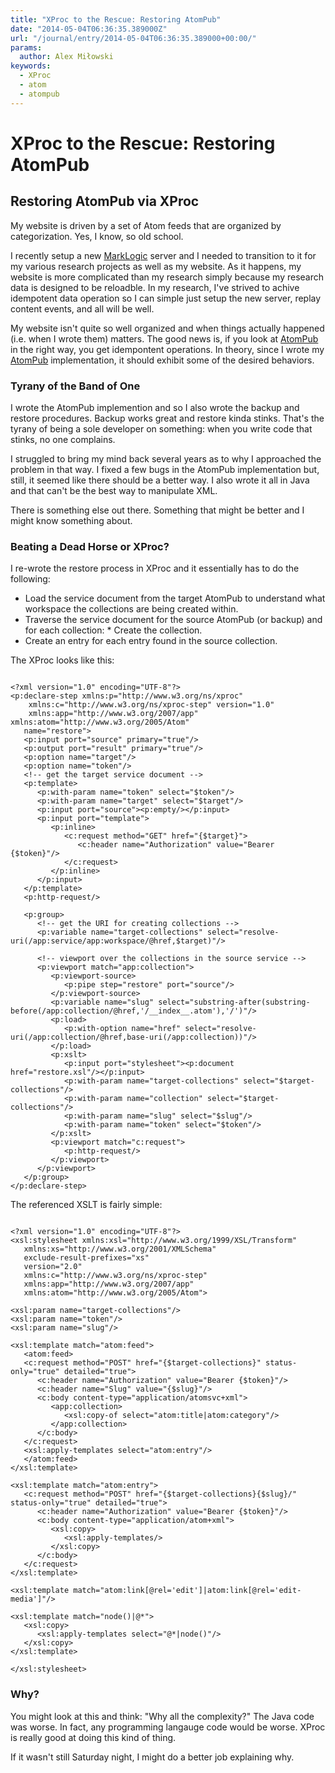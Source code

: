 ```yaml
---
title: "XProc to the Rescue: Restoring AtomPub"
date: "2014-05-04T06:36:35.389000Z"
url: "/journal/entry/2014-05-04T06:36:35.389000+00:00/"
params:
  author: Alex Miłowski
keywords:
  - XProc
  - atom
  - atompub
---
```


# XProc to the Rescue: Restoring AtomPub

## Restoring AtomPub via XProc

My website is driven by a set of Atom feeds that are organized by categorization.  Yes, I know, so old school.

I recently setup a new [MarkLogic](http://www.marklogic.com/) server and I needed to transition to it for my various research projects as well as my website. As it happens, my website is more complicated than my research simply because my research data is designed to be reloadble.  In my research, I've strived to achive idempotent data operation so I can simple just setup the new server, replay content events, and all will be well.

My website isn't quite so well organized and when things actually happened (i.e. when I wrote them) matters. The good news is, if you look at [AtomPub](https://tools.ietf.org/html/rfc5023) in the right way, you get idempontent operations. In theory, since I wrote my  [AtomPub](https://code.google.com/atomojo/) implementation, it should exhibit some of the desired behaviors.

### Tyrany of the Band of One

I wrote the AtomPub implemention and so I also wrote the backup and restore procedures.  Backup works great and restore kinda stinks. That's the tyrany of being a sole developer on something: when you write code that stinks, no one complains.

I struggled to bring my mind back several years as to why I approached the problem in that way. I fixed a few bugs in the AtomPub implementation but, still, it seemed like there should be a better way. I also wrote it all in Java and that can't be the best way to manipulate XML.

There is something else out there.  Something that might be better and I might know something about.



### Beating a Dead Horse or XProc?

I re-wrote the restore process in XProc and it essentially has to do the following:

  * Load the service document from the target AtomPub to understand what workspace the collections are being created within.
  * Traverse the service document for the source AtomPub (or backup) and for each collection:   * Create the collection.
  * Create an entry for each entry found in the source collection.



The XProc looks like this:

```

<?xml version="1.0" encoding="UTF-8"?>
<p:declare-step xmlns:p="http://www.w3.org/ns/xproc"
    xmlns:c="http://www.w3.org/ns/xproc-step" version="1.0"
    xmlns:app="http://www.w3.org/2007/app" xmlns:atom="http://www.w3.org/2005/Atom"
   name="restore">
   <p:input port="source" primary="true"/>
   <p:output port="result" primary="true"/>
   <p:option name="target"/>
   <p:option name="token"/>
   <!-- get the target service document -->
   <p:template>
      <p:with-param name="token" select="$token"/>
      <p:with-param name="target" select="$target"/>
      <p:input port="source"><p:empty/></p:input>
      <p:input port="template">
         <p:inline>
            <c:request method="GET" href="{$target}">
               <c:header name="Authorization" value="Bearer {$token}"/>
            </c:request>
         </p:inline>
      </p:input>
   </p:template>
   <p:http-request/>

   <p:group>
      <!-- get the URI for creating collections -->
      <p:variable name="target-collections" select="resolve-uri(/app:service/app:workspace/@href,$target)"/>

      <!-- viewport over the collections in the source service -->
      <p:viewport match="app:collection">
         <p:viewport-source>
            <p:pipe step="restore" port="source"/>
         </p:viewport-source>
         <p:variable name="slug" select="substring-after(substring-before(/app:collection/@href,'/__index__.atom'),'/')"/>
         <p:load>
            <p:with-option name="href" select="resolve-uri(/app:collection/@href,base-uri(/app:collection))"/>
         </p:load>
         <p:xslt>
            <p:input port="stylesheet"><p:document href="restore.xsl"/></p:input>
            <p:with-param name="target-collections" select="$target-collections"/>
            <p:with-param name="collection" select="$target-collections"/>
            <p:with-param name="slug" select="$slug"/>
            <p:with-param name="token" select="$token"/>
         </p:xslt>
         <p:viewport match="c:request">
            <p:http-request/>
         </p:viewport>
      </p:viewport>
   </p:group>
</p:declare-step>         

```
The referenced XSLT is fairly simple:

```

<?xml version="1.0" encoding="UTF-8"?>
<xsl:stylesheet xmlns:xsl="http://www.w3.org/1999/XSL/Transform"
   xmlns:xs="http://www.w3.org/2001/XMLSchema"
   exclude-result-prefixes="xs"
   version="2.0"
   xmlns:c="http://www.w3.org/ns/xproc-step"
   xmlns:app="http://www.w3.org/2007/app"
   xmlns:atom="http://www.w3.org/2005/Atom">

<xsl:param name="target-collections"/>
<xsl:param name="token"/>
<xsl:param name="slug"/>

<xsl:template match="atom:feed">
   <atom:feed>
   <c:request method="POST" href="{$target-collections}" status-only="true" detailed="true">
      <c:header name="Authorization" value="Bearer {$token}"/>
      <c:header name="Slug" value="{$slug}"/>
      <c:body content-type="application/atomsvc+xml">
         <app:collection>
            <xsl:copy-of select="atom:title|atom:category"/>
         </app:collection>
      </c:body>
   </c:request>
   <xsl:apply-templates select="atom:entry"/>
   </atom:feed>
</xsl:template>

<xsl:template match="atom:entry">
   <c:request method="POST" href="{$target-collections}{$slug}/" status-only="true" detailed="true">
      <c:header name="Authorization" value="Bearer {$token}"/>
      <c:body content-type="application/atom+xml">
         <xsl:copy>
            <xsl:apply-templates/>
         </xsl:copy>
      </c:body>
   </c:request>
</xsl:template>

<xsl:template match="atom:link[@rel='edit']|atom:link[@rel='edit-media']"/>

<xsl:template match="node()|@*">
   <xsl:copy>
      <xsl:apply-templates select="@*|node()"/>
   </xsl:copy>
</xsl:template>

</xsl:stylesheet>         

```


### Why?

You might look at this and think: "Why all the complexity?"  The Java code was worse.  In fact, any programming langauge code would be worse. XProc is really good at doing this kind of thing.

If it wasn't still Saturday night, I might do a better job explaining why.

